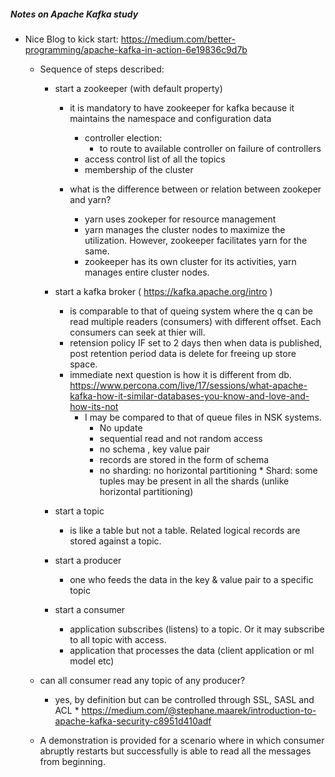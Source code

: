 ##### Notes on Apache Kafka study
* Nice Blog to kick start: https://medium.com/better-programming/apache-kafka-in-action-6e19836c9d7b
    * Sequence of steps described:
        * start a zookeeper (with default property)
            * it is mandatory to have zookeeper for kafka because it maintains the namespace and configuration data
               * controller election:
                  * to route to available controller on failure of controllers
               * access control list of all the topics
               * membership of the cluster
               
            * what is the difference between or relation between zookeper and yarn?
               * yarn uses zookeper for resource management
               * yarn manages the cluster nodes to maximize the utilization. However, zookeeper facilitates yarn for the same.
               * zookeeper has its own cluster for its activities, yarn manages entire cluster nodes.
               
        * start a kafka broker ( https://kafka.apache.org/intro )
            * is comparable to that of queing system where the q can be read multiple readers (consumers) with different offset. Each consumers can seek at thier will.
            * retension policy IF set to 2 days then when data is published, post retention period data is delete for freeing up store space.
            * immediate next question is how it is different from db. https://www.percona.com/live/17/sessions/what-apache-kafka-how-it-similar-databases-you-know-and-love-and-how-its-not
               * I may be compared to that of queue files in NSK systems.
                  * No update
                  * sequential read and not random access
                  * no schema , key value pair
                  * records are stored in the form of schema
                  * no sharding: no horizontal partitioning
                        * Shard: some tuples may be present in all the shards (unlike horizontal partitioning)
        * start a topic
            * is like a table but not a table. Related logical records are stored against a topic.
        * start a producer
            * one who feeds the data in the key & value pair to a specific topic
        * start a consumer
            * application subscribes (listens) to a topic. Or it may subscribe to all topic with access.
            * application that processes the data (client application or ml model etc)
        
    * can all consumer read any topic of any producer?
      * yes, by definition but can be controlled through SSL, SASL and ACL 
            * https://medium.com/@stephane.maarek/introduction-to-apache-kafka-security-c8951d410adf
    * A demonstration is provided for a scenario where in which consumer abruptly restarts but successfully is able to read all the messages from beginning.
    
    
